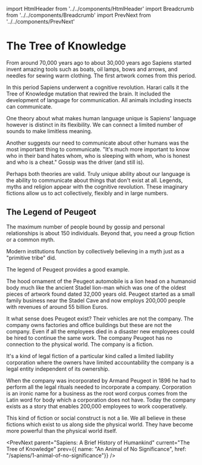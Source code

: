 import HtmlHeader from '../../components/HtmlHeader'
import Breadcrumb from '../../components/Breadcrumb'
import PrevNext from '../../components/PrevNext'

<HtmlHeader title="Notes on Sapiens: The Tree of Knowledge" />
<Breadcrumb parent={{name: "Sapiens: A Brief History of Humankind", href:
"/sapiens"}} />

# The Tree of Knowledge

From around 70,000 years ago to about 30,000 years ago Sapiens started
invent amazing tools such as boats, oil lamps, bows and arrows, and
needles for sewing warm clothing. The first artwork comes from this
period.

In this period Sapiens underwent a cognitive revolution. Harari calls it
the Tree of Knowledge mutation that rewired the brain. It included the
development of language for communication. All animals including insects
can communicate. 

One theory about what makes human language unique is Sapiens' language
however is distinct in its flexibility. We can connect a limited number of
sounds to make limitless meaning.

Another suggests our need to communicate about other humans was the most
important thing to communicate. "It's much more important to know who in
their band hates whom, who is sleeping with whom, who is honest and who is
a cheat." Gossip was the driver (and still is). 

Perhaps both theories are valid. Truly unique ability about our language
is the ability to communicate about things that don't exist at all.
Legends, myths and religion appear with the cognitive revolution. These
imaginary fictions allow us to act collectively, flexibly and in large
numbers. 

## The Legend of Peugeot 

The maximum number of people bound by gossip and personal relationships is
about 150 individuals. Beyond that, you need a group fiction or a common
myth. 

Modern institutions function by collectively believing in a myth just as
a "primitive tribe" did.

The legend of Peugeot provides a good example.

The hood ornament of the Peugeot automobile is a lion head on a humanoid
body much like the ancient Stadel lion-man which was one of the oldest
pieces of artwork found dated 32,000 years old. Peugeot started as a small
family business near the Stadel Cave and now employs 200,000 people with
revenues of around 55 billion Euros. 

It what sense does Peugeot exist? Their vehicles are not the company. The
company owns factories and office buildings  but these are not the
company. Even if all the employees died in a disaster new employees could
be hired to continue the same work. The company Peugeot has no connection
to the physical world. The company is a fiction.

It's a kind of legal fiction of a particular kind called a limited
liability corporation where the owners have limited accountability the
company is a legal entity independent of its ownership. 

When the company was incorporated by Armand Peugeot in 1896 he had to
perform all the legal rituals needed to incorporate a company. Corporation
is an ironic name for a business as the root word corpus comes from the
Latin word for body which a corporation does not have. Today the company
exists as a story that enables 200,000 employees to work cooperatively.

This kind of fiction or social construct is not a lie. We all believe in
these fictions which exist to us along side the physical world. They have
become more powerful than the physical world itself.

<PrevNext parent="Sapiens: A Brief History of Humankind" current="The Tree
of Knowledge" prev={{ name: "An Animal of No Significance", href:
"/sapiens/1-animal-of-no-significance"}} />
